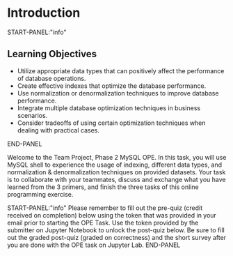 # Introduction

START-PANEL:"info"

## Learning Objectives

* Utilize appropriate data types that can positively affect the performance of database operations.
* Create effective indexes that optimize the database performance.
* Use normalization or denormalization techniques to improve database performance.
* Integrate multiple database optimization techniques in business scenarios.
* Consider tradeoffs of using certain optimization techniques when dealing with practical cases.

END-PANEL

Welcome to the Team Project, Phase 2 MySQL OPE. In this task, you will use MySQL shell to experience the usage of indexing, different data types, and normalization & denormalization techniques on provided datasets. Your task is to collaborate with your teammates, discuss and exchange what you have learned from the 3 primers, and finish the three tasks of this online programming exercise.

START-PANEL:"info"
Please remember to fill out the pre-quiz (credit received on completion) below using the token that was provided in your email prior to starting the OPE Task. Use the token provided by the submitter on Jupyter Notebook to unlock the post-quiz below. Be sure to fill out the graded post-quiz (graded on correctness) and the short survey after you are done with the OPE task on Jupyter Lab.
END-PANEL


